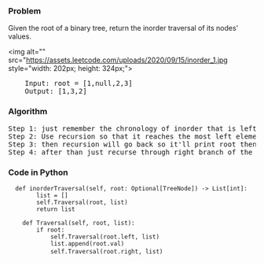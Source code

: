 <h3> Problem </h3>
Given the root of a binary tree, return the inorder traversal of its nodes' values.

<img alt="" src="https://assets.leetcode.com/uploads/2020/09/15/inorder_1.jpg style="width: 202px; height: 324px;">

<pre>
    Input: root = [1,null,2,3]
    Output: [1,3,2]
</pre>

<h3> Algorithm </h3>
<pre>
Step 1: just remember the chronology of inorder that is left -> root -> right
Step 2: Use recursion so that it reaches the most left element then print its value 
Step 3: then recursion will go back so it'll print root then
Step 4: after than just recurse through right branch of the tree 
</pre>

<h3> Code in Python </h3>

<pre><code>  def inorderTraversal(self, root: Optional[TreeNode]) -> List[int]:
        list = []
        self.Traversal(root, list)
        return list
    
    def Traversal(self, root, list):
        if root:
            self.Traversal(root.left, list)
            list.append(root.val)
            self.Traversal(root.right, list) </code> </pre>
